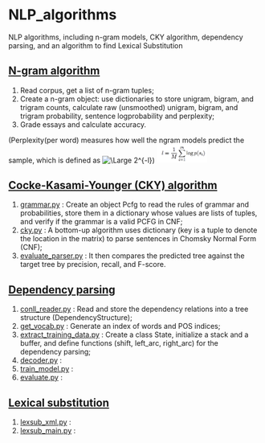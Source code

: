 # NLP_algorithms
NLP algorithms, including n-gram models, CKY algorithm, dependency parsing, and an algorithm to find Lexical Substitution

## [N-gram algorithm](https://github.com/ZhijunLiu96/NLP_algorithms/blob/master/n-gram/trigram_model.py)
1. Read corpus, get a list of n-gram tuples;
2. Create a n-gram object: use dictionaries to store unigram, bigram, and trigram counts, calculate raw (unsmoothed) unigram, bigram, and trigram probability, sentence logprobability and perplexity;
3. Grade essays and calculate accuracy.

(Perplexity(per word) measures how well the ngram models predict the sample, which is defined as <img src="https://latex.codecogs.com/svg.latex?\Large&space;2^{-l}" title="\Large 2^{-l}" />)
<img src="https://github.com/ZhijunLiu96/NLP_algorithms/blob/master/n-gram/perplexity.png" hight = "20%" width = "20%">

## [Cocke-Kasami-Younger (CKY) algorithm](https://github.com/ZhijunLiu96/NLP_algorithms/tree/master/CKY)
1. [grammar.py](https://github.com/ZhijunLiu96/NLP_algorithms/blob/master/CKY/grammar.py)
: Create an object Pcfg to read the rules of grammar and probabilities, store them in a dictionary whose values are lists of tuples, and verify if the grammar is a valid PCFG in CNF;
2. [cky.py](https://github.com/ZhijunLiu96/NLP_algorithms/blob/master/CKY/cky.py)
: A bottom-up algorithm uses dictionary (key is a tuple to denote the location in the matrix) to parse sentences in Chomsky Normal Form (CNF);
3. [evaluate_parser.py](https://github.com/ZhijunLiu96/NLP_algorithms/blob/master/CKY/evaluate_parser.py)
: It then compares the predicted tree against the target tree by precision, recall, and F-score.


## [Dependency parsing](https://github.com/ZhijunLiu96/NLP_algorithms/tree/master/dependency%20parsing)
1. [conll_reader.py](https://github.com/ZhijunLiu96/NLP_algorithms/blob/master/dependency%20parsing/conll_reader.py)
: Read and store the dependency relations into a tree structure (DependencyStructure); 
2. [get_vocab.py](https://github.com/ZhijunLiu96/NLP_algorithms/blob/master/dependency%20parsing/get_vocab.py)
: Generate an index of words and POS indices;
3. [extract_training_data.py](https://github.com/ZhijunLiu96/NLP_algorithms/blob/master/dependency%20parsing/extract_training_data.py)
: Create a class State, initialize a stack and a buffer, and define functions (shift, left_arc, right_arc) for the dependency parsing;
4. [decoder.py](https://github.com/ZhijunLiu96/NLP_algorithms/blob/master/dependency%20parsing/decoder.py)
: 
5. [train_model.py](https://github.com/ZhijunLiu96/NLP_algorithms/blob/master/dependency%20parsing/train_model.py)
: 
6. [evaluate.py](https://github.com/ZhijunLiu96/NLP_algorithms/blob/master/dependency%20parsing/evaluate.py)
: 

## [Lexical substitution](https://github.com/ZhijunLiu96/NLP_algorithms/tree/master/lexsub)
1. [lexsub_xml.py](https://github.com/ZhijunLiu96/NLP_algorithms/blob/master/lexsub/lexsub_xml.py)
: 
2. [lexsub_main.py](https://github.com/ZhijunLiu96/NLP_algorithms/blob/master/lexsub/lexsub_main.py)
: 

